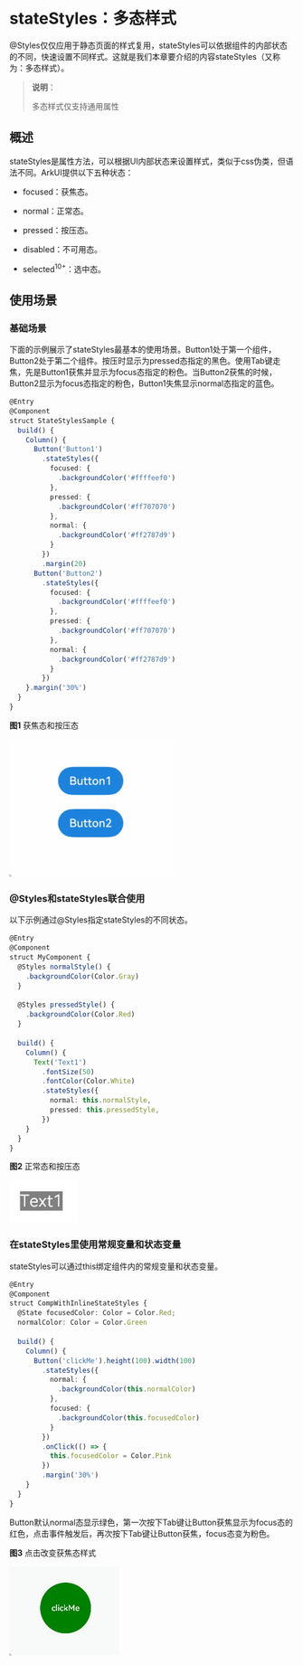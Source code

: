 # stateStyles：多态样式


\@Styles仅仅应用于静态页面的样式复用，stateStyles可以依据组件的内部状态的不同，快速设置不同样式。这就是我们本章要介绍的内容stateStyles（又称为：多态样式）。

> **说明**：
>
> 多态样式仅支持通用属性

## 概述

stateStyles是属性方法，可以根据UI内部状态来设置样式，类似于css伪类，但语法不同。ArkUI提供以下五种状态：

- focused：获焦态。

- normal：正常态。

- pressed：按压态。

- disabled：不可用态。

- selected<sup>10+</sup>：选中态。


## 使用场景


### 基础场景

下面的示例展示了stateStyles最基本的使用场景。Button1处于第一个组件，Button2处于第二个组件。按压时显示为pressed态指定的黑色。使用Tab键走焦，先是Button1获焦并显示为focus态指定的粉色。当Button2获焦的时候，Button2显示为focus态指定的粉色，Button1失焦显示normal态指定的蓝色。


```ts
@Entry
@Component
struct StateStylesSample {
  build() {
    Column() {
      Button('Button1')
        .stateStyles({
          focused: {
            .backgroundColor('#ffffeef0')
          },
          pressed: {
            .backgroundColor('#ff707070')
          },
          normal: {
            .backgroundColor('#ff2787d9')
          }
        })
        .margin(20)
      Button('Button2')
        .stateStyles({
          focused: {
            .backgroundColor('#ffffeef0')
          },
          pressed: {
            .backgroundColor('#ff707070')
          },
          normal: {
            .backgroundColor('#ff2787d9')
          }
        })
    }.margin('30%')
  }
}
```


  **图1** 获焦态和按压态  

![Video_2023-03-17_120758](figures/Video_2023-03-17_120758.gif)


### \@Styles和stateStyles联合使用

以下示例通过\@Styles指定stateStyles的不同状态。



```ts
@Entry
@Component
struct MyComponent {
  @Styles normalStyle() {
    .backgroundColor(Color.Gray)
  }

  @Styles pressedStyle() {
    .backgroundColor(Color.Red)
  }

  build() {
    Column() {
      Text('Text1')
        .fontSize(50)
        .fontColor(Color.White)
        .stateStyles({
          normal: this.normalStyle,
          pressed: this.pressedStyle,
        })
    }
  }
}
```

  **图2** 正常态和按压态  

![Video_2023-03-17_144824](figures/Video_2023-03-17_144824.gif)


### 在stateStyles里使用常规变量和状态变量

stateStyles可以通过this绑定组件内的常规变量和状态变量。


```ts
@Entry
@Component
struct CompWithInlineStateStyles {
  @State focusedColor: Color = Color.Red;
  normalColor: Color = Color.Green

  build() {
    Column() {
      Button('clickMe').height(100).width(100)
        .stateStyles({
          normal: {
            .backgroundColor(this.normalColor)
          },
          focused: {
            .backgroundColor(this.focusedColor)
          }
        })
        .onClick(() => {
          this.focusedColor = Color.Pink
        })
        .margin('30%')
    }
  }
}
```

Button默认normal态显示绿色，第一次按下Tab键让Button获焦显示为focus态的红色，点击事件触发后，再次按下Tab键让Button获焦，focus态变为粉色。

  **图3** 点击改变获焦态样式  

![Video_2023-03-17_144605](figures/Video_2023-03-17_144605.gif)
